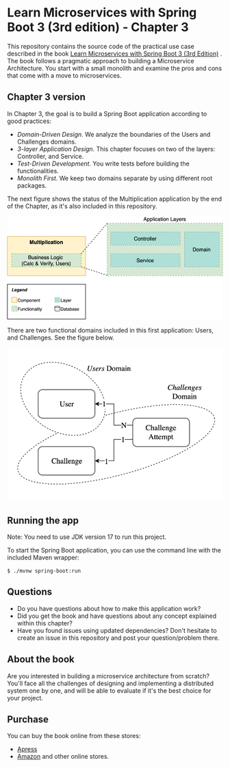 # Learn Microservices with Spring Boot 3 (3rd edition) - Chapter 3
This repository contains the source code of the practical use case described in the book [Learn Microservices with Spring Boot 3 (3rd Edition)](https://link.springer.com/book/10.1007/978-1-4842-9757-5)
.
The book follows a pragmatic approach to building a Microservice Architecture. You start with a small monolith and examine the pros and cons that come with a move to microservices.

## Chapter 3 version
In Chapter 3, the goal is to build a Spring Boot application according to good practices:
* _Domain-Driven Design_. We analyze the boundaries of the Users and Challenges domains.
* _3-layer Application Design_. This chapter focuses on two of the layers: Controller, and Service.
* _Test-Driven Development_. You write tests before building the functionalities.
* _Monolith First_. We keep two domains separate by using different root packages.

The next figure shows the status of the Multiplication application by the end of the Chapter, as it's also included in this repository.

![Multiplication application - Logical View - Chapter 3](resources/app-layers-chapter3.png)

There are two functional domains included in this first application: Users, and Challenges. See the figure below.

![Multiplication application - Domains](resources/business_model.png)

## Running the app
Note: You need to use JDK version 17 to run this project.

To start the Spring Boot application, you can use the command line with the included Maven wrapper:
```
$ ./mvnw spring-boot:run
```
## Questions
* Do you have questions about how to make this application work?
* Did you get the book and have questions about any concept explained within this chapter?
* Have you found issues using updated dependencies?
Don't hesitate to create an issue in this repository and post your question/problem there.

## About the book
Are you interested in building a microservice architecture from scratch? 
You'll face all the challenges of designing and implementing a distributed system one by one, and will be able to evaluate if it's the best choice for your project.

## Purchase
You can buy the book online from these stores:
* [Apress](https://link.springer.com/book/10.1007/978-1-4842-9757-5)
* [Amazon](https://www.amazon.com/Learn-Microservices-Spring-Boot-Containerization/dp/1484297563)
and other online stores.
